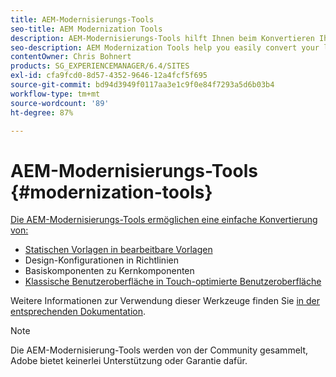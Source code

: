```yaml
---
title: AEM-Modernisierungs-Tools
seo-title: AEM Modernization Tools
description: AEM-Modernisierungs-Tools hilft Ihnen beim Konvertieren Ihrer alten AEM-Funktionen in die neueste Technologie
seo-description: AEM Modernization Tools help you easily convert your legacy AEM features to the latest technology
contentOwner: Chris Bohnert
products: SG_EXPERIENCEMANAGER/6.4/SITES
exl-id: cfa9fcd0-8d57-4352-9646-12a4fcf5f695
source-git-commit: bd94d3949f0117aa3e1c9f0e84f7293a5d6b03b4
workflow-type: tm+mt
source-wordcount: '89'
ht-degree: 87%

---
```


# AEM-Modernisierungs-Tools {#modernization-tools}

[Die AEM-Modernisierungs-Tools ermöglichen eine einfache Konvertierung von:](http://opensource.adobe.com/aem-modernize-tools/)

* [](page-templates-static.md)[Statischen Vorlagen in bearbeitbare Vorlagen](page-templates-editable.md)
* [](page-templates-static.md)Design-Konfigurationen in Richtlinien[](page-templates-editable.md)
* [](/help/sites-authoring/default-components-foundation.md)Basiskomponenten zu Kernkomponenten[](https://docs.adobe.com/content/help/de-DE/experience-manager-core-components/using/introduction.html)
* [](website.md)[Klassische Benutzeroberfläche in Touch-optimierte Benutzeroberfläche](touch-ui-concepts.md)

Weitere Informationen zur Verwendung dieser Werkzeuge finden Sie [in der entsprechenden Dokumentation](http://opensource.adobe.com/aem-modernize-tools/).

>[!NOTE]
>
>Die AEM-Modernisierung-Tools werden von der Community gesammelt, Adobe bietet keinerlei Unterstützung oder Garantie dafür.
